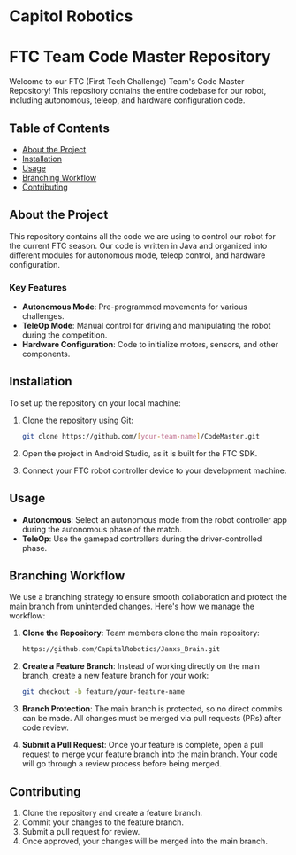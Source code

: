 # Capitol Robotics

# FTC Team Code Master Repository

Welcome to our FTC (First Tech Challenge) Team's Code Master Repository! This repository contains the entire codebase for our robot, including autonomous, teleop, and hardware configuration code.

## Table of Contents
- [About the Project](#about-the-project)
- [Installation](#installation)
- [Usage](#usage)
- [Branching Workflow](#branching-workflow)
- [Contributing](#contributing)


## About the Project
This repository contains all the code we are using to control our robot for the current FTC season. Our code is written in Java and organized into different modules for autonomous mode, teleop control, and hardware configuration.

### Key Features
- **Autonomous Mode**: Pre-programmed movements for various challenges.
- **TeleOp Mode**: Manual control for driving and manipulating the robot during the competition.
- **Hardware Configuration**: Code to initialize motors, sensors, and other components.

## Installation
To set up the repository on your local machine:
1. Clone the repository using Git:
    ```bash
    git clone https://github.com/[your-team-name]/CodeMaster.git
    ```
2. Open the project in Android Studio, as it is built for the FTC SDK.

3. Connect your FTC robot controller device to your development machine.

## Usage
- **Autonomous**: Select an autonomous mode from the robot controller app during the autonomous phase of the match.
- **TeleOp**: Use the gamepad controllers during the driver-controlled phase.

## Branching Workflow

We use a branching strategy to ensure smooth collaboration and protect the main branch from unintended changes. Here's how we manage the workflow:

1. **Clone the Repository**: Team members clone the main repository:
    ```bash
    https://github.com/CapitalRobotics/Janxs_Brain.git
    ```

2. **Create a Feature Branch**: Instead of working directly on the main branch, create a new feature branch for your work:
    ```bash
    git checkout -b feature/your-feature-name
    ```

3. **Branch Protection**: The main branch is protected, so no direct commits can be made. All changes must be merged via pull requests (PRs) after code review.

4. **Submit a Pull Request**: Once your feature is complete, open a pull request to merge your feature branch into the main branch. Your code will go through a review process before being merged.

## Contributing
1. Clone the repository and create a feature branch.
2. Commit your changes to the feature branch.
3. Submit a pull request for review.
4. Once approved, your changes will be merged into the main branch.



